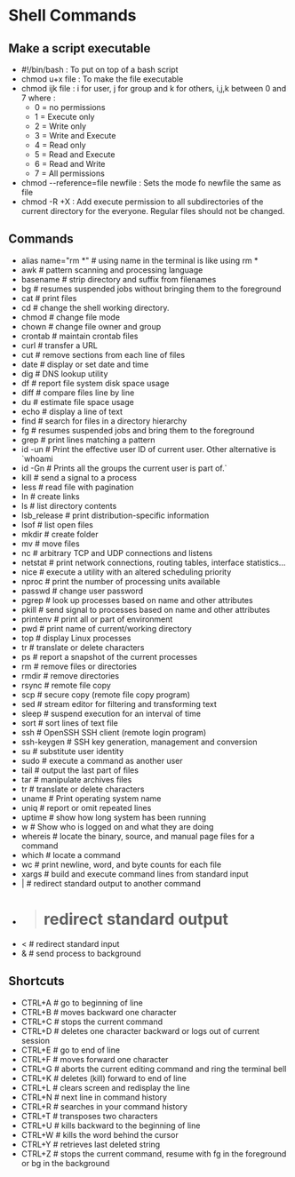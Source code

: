 # Shell Commands

## Make a script executable
- #!/bin/bash  : To put on top of a bash script
- chmod u+x file : To make the file executable
- chmod ijk file : i for user, j for group and k for others, i,j,k between 0 and 7 where :
    - 0 = no permissions
    - 1 = Execute only
    - 2 = Write only
    - 3 = Write and Execute
    - 4 = Read only
    - 5 = Read and Execute
    - 6 = Read and Write
    - 7 = All permissions
- chmod --reference=file newfile : Sets the mode fo newfile the same as file
- chmod -R +X : Add execute permission to all subdirectories of the current directory for the everyone. Regular files should not be changed.

## Commands
- alias name="rm *" # using name in the terminal is like using rm *
- awk # pattern scanning and processing language
- basename # strip directory and suffix from filenames
- bg # resumes suspended jobs without bringing them to the foreground
- cat # print files
- cd # change the shell working directory.
- chmod # change file mode
- chown # change file owner and group
- crontab # maintain crontab files
- curl # transfer a URL
- cut # remove sections from each line of files
- date # display or set date and time
- dig # DNS lookup utility
- df # report file system disk space usage
- diff # compare files line by line
- du # estimate file space usage
- echo # display a line of text
- find # search for files in a directory hierarchy
- fg # resumes suspended jobs and bring them to the foreground
- grep # print lines matching a pattern
- id -un # Print the effective user ID of current user. Other alternative is `whoami
- id -Gn # Prints all the groups the current user is part of.`
- kill # send a signal to a process
- less # read file with pagination
- ln # create links
- ls # list directory contents
- lsb_release # print distribution-specific information
- lsof # list open files
- mkdir # create folder
- mv # move files
- nc # arbitrary TCP and UDP connections and listens
- netstat # print network connections, routing tables, interface statistics...
- nice # execute a utility with an altered scheduling priority
- nproc # print the number of processing units available
- passwd # change user password
- pgrep # look up processes based on name and other attributes
- pkill # send signal to processes based on name and other attributes
- printenv # print all or part of environment
- pwd # print name of current/working directory
- top # display Linux processes
- tr # translate or delete characters
- ps # report a snapshot of the current processes
- rm # remove files or directories
- rmdir # remove directories
- rsync # remote file copy
- scp # secure copy (remote file copy program)
- sed # stream editor for filtering and transforming text
- sleep # suspend execution for an interval of time
- sort # sort lines of text file
- ssh # OpenSSH SSH client (remote login program)
- ssh-keygen # SSH key generation, management and conversion
- su # substitute user identity
- sudo # execute a command as another user
- tail # output the last part of files
- tar # manipulate archives files
- tr # translate or delete characters
- uname # Print operating system name
- uniq # report or omit repeated lines
- uptime # show how long system has been running
- w # Show who is logged on and what they are doing
- whereis # locate the binary, source, and manual page files for a command
- which # locate a command
- wc # print newline, word, and byte counts for each file
- xargs # build and execute command lines from standard input
- | # redirect standard output to another command
- > # redirect standard output
- < # redirect standard input
- & # send process to background

## Shortcuts
- CTRL+A # go to beginning of line
- CTRL+B # moves backward one character
- CTRL+C # stops the current command
- CTRL+D # deletes one character backward or logs out of current session
- CTRL+E # go to end of line
- CTRL+F # moves forward one character
- CTRL+G # aborts the current editing command and ring the terminal bell
- CTRL+K # deletes (kill) forward to end of line
- CTRL+L # clears screen and redisplay the line
- CTRL+N # next line in command history
- CTRL+R # searches in your command history
- CTRL+T # transposes two characters
- CTRL+U # kills backward to the beginning of line
- CTRL+W # kills the word behind the cursor
- CTRL+Y # retrieves last deleted string
- CTRL+Z # stops the current command, resume with fg in the foreground or bg in the background
